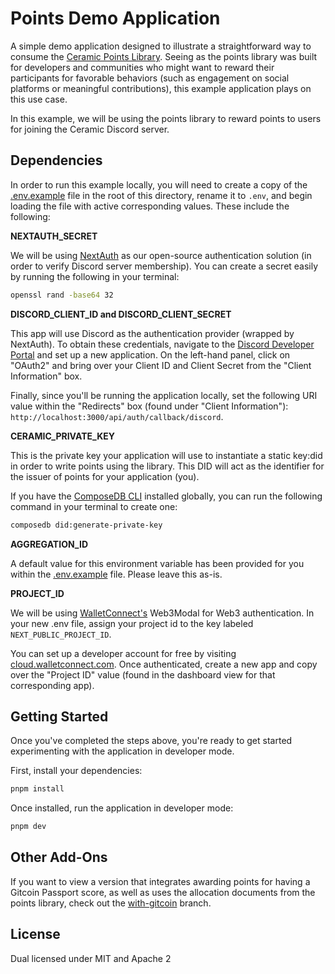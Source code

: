 # Points Demo Application

A simple demo application designed to illustrate a straightforward way to consume the [Ceramic Points Library](https://www.npmjs.com/package/@ceramic-solutions/points?activeTab=readme). Seeing as the points library was built for developers and communities who might want to reward their participants for favorable behaviors (such as engagement on social platforms or meaningful contributions), this example application plays on this use case.

In this example, we will be using the points library to reward points to users for joining the Ceramic Discord server.

## Dependencies

In order to run this example locally, you will need to create a copy of the [.env.example](.env.example) file in the root of this directory, rename it to `.env`, and begin loading the file with active corresponding values. These include the following:

**NEXTAUTH_SECRET**

We will be using [NextAuth](https://next-auth.js.org/) as our open-source authentication solution (in order to verify Discord server membership). You can create a secret easily by running the following in your terminal:

```bash
openssl rand -base64 32
```

**DISCORD_CLIENT_ID and DISCORD_CLIENT_SECRET**

This app will use Discord as the authentication provider (wrapped by NextAuth). To obtain these credentials, navigate to the [Discord Developer Portal](https://discord.com/developers/applications) and set up a new application. On the left-hand panel, click on "OAuth2" and bring over your Client ID and Client Secret from the "Client Information" box. 

Finally, since you'll be running the application locally, set the following URI value within the "Redirects" box (found under "Client Information"): `http://localhost:3000/api/auth/callback/discord`.

**CERAMIC_PRIVATE_KEY**

This is the private key your application will use to instantiate a static key:did in order to write points using the library. This DID will act as the identifier for the issuer of points for your application (you).

If you have the [ComposeDB CLI](https://composedb.js.org/docs/0.7.x/api/modules/cli) installed globally, you can run the following command in your terminal to create one:

```bash
composedb did:generate-private-key
```

**AGGREGATION_ID**

A default value for this environment variable has been provided for you within the [.env.example](.env.example) file. Please leave this as-is.

**PROJECT_ID**

We will be using [WalletConnect's](https://walletconnect.com/) Web3Modal for Web3 authentication. In your new .env file, assign your project id to the key labeled `NEXT_PUBLIC_PROJECT_ID`. 

You can set up a developer account for free by visiting [cloud.walletconnect.com](https://cloud.walletconnect.com/sign-in). Once authenticated, create a new app and copy over the "Project ID" value (found in the dashboard view for that corresponding app).

## Getting Started

Once you've completed the steps above, you're ready to get started experimenting with the application in developer mode.

First, install your dependencies:

```bash
pnpm install
```

Once installed, run the application in developer mode:

```bash
pnpm dev
```

## Other Add-Ons

If you want to view a version that integrates awarding points for having a Gitcoin Passport score, as well as uses the allocation documents from the points library, check out the [with-gitcoin](https://github.com/ceramicstudio/points-example/tree/with-gitcoin) branch.

## License

Dual licensed under MIT and Apache 2